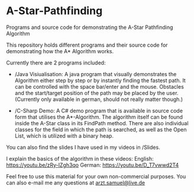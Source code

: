 # A-Star-Pathfinding
Programs and source code for demonstrating the A-Star Pathfinding Algorithm

This repository holds different programs and their source code for demonstrating how the A* Algorithm works.

Currently there are 2 programs included:

- 	/Java Visiualisation:
	A java program that visually demonstrates the Algorithm either step by step or by instantly finding the fastest path. 
	It can be controlled with the space bar/enter and the mouse. Obstacles and the start/target position of the path may be placed by the user.
	(Currently only available in german, should not really matter though.)
	
-	/C-Sharp Demo:
	A C# demo program that is available in source code form that utilises the A*-Algorithm. 
	The algorithm itself can be found inside the A-Star class in its FindPath method.
	There are also individual classes for the field in which the path is searched, as well as the Open List, which
	is utilized with a binary heap.
	
	
You can also find the slides I have used in my videos in /Slides.


I explain the basics of the algorithm in these videos:
English: https://youtu.be/zRy-IZgh3qo
German: https://youtu.be/D_T7vwwd2T4



Feel free to use this material for your own non-commercial purposes.
You can also e-mail me any questions at arzt.samuel@live.de